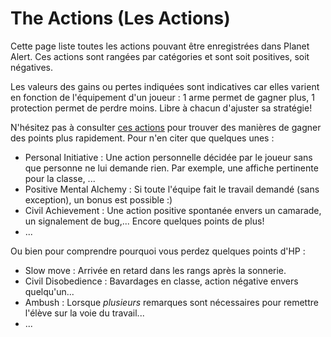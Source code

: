 # The Actions (Les Actions)

Cette page liste toutes les actions pouvant être enregistrées dans Planet Alert. Ces actions sont rangées par catégories et sont soit positives, soit négatives.

Les valeurs des gains ou pertes indiquées sont indicatives car elles varient en fonction de l'équipement d'un joueur : 1 arme permet de gagner plus, 1 protection permet de perdre moins. Libre à chacun d'ajuster sa stratégie!

N'hésitez pas à consulter [ces actions](http://planetalert.tuxfamily.org/tasks/) pour trouver des manières de gagner des points plus rapidement. Pour n'en citer que quelques unes :
- Personal Initiative : Une action personnelle décidée par le joueur sans que personne ne lui demande rien. Par exemple, une affiche pertinente pour la classe, ...
- Positive Mental Alchemy : Si toute l'équipe fait le travail demandé (sans exception), un bonus est possible :)
- Civil Achievement : Une action positive spontanée envers un camarade, un signalement de bug,... Encore quelques points de plus!
- ...

Ou bien pour comprendre pourquoi vous perdez quelques points d'HP :
- Slow move : Arrivée en retard dans les rangs après la sonnerie.
- Civil Disobedience : Bavardages en classe, action négative envers quelqu'un...
- Ambush : Lorsque _plusieurs_ remarques sont nécessaires pour remettre l'élève sur la voie du travail...
- ...
